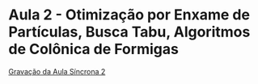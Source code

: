# Aula 2 - Otimização por Enxame de Partículas, Busca Tabu, Algoritmos de Colônica de Formigas

[Gravação da Aula Síncrona 2](https://drive.google.com/file/d/1yiueSKAKHwJE9rfeMi1o47YkWd29vFj3/view?usp=sharing)

